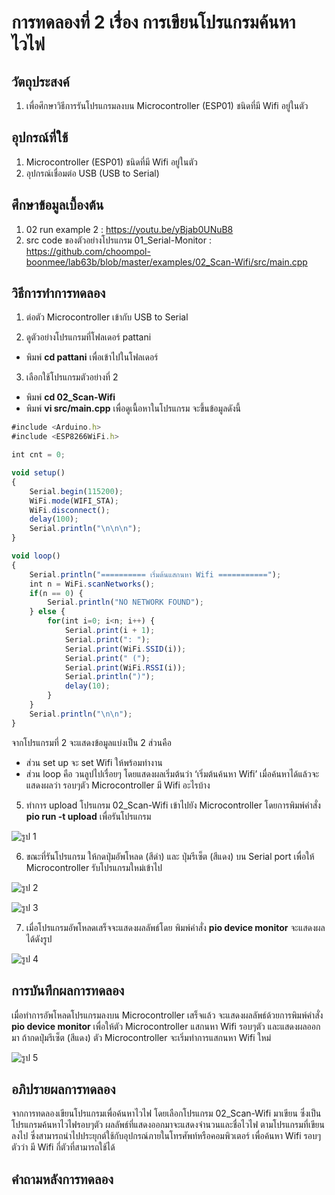 # การทดลองที่ 2 เรื่อง การเขียนโปรแกรมค้นหาไวไฟ

## วัตถุประสงค์
1. เพื่อศึกษาวิธีการรันโปรแกรมลงบน Microcontroller (ESP01) ชนิดที่มี Wifi อยู่ในตัว

## อุปกรณ์ที่ใช้
1.	Microcontroller (ESP01) ชนิดที่มี Wifi อยู่ในตัว
2.	อุปกรณ์เชื่อมต่อ USB (USB to Serial)

## ศึกษาข้อมูลเบื้องต้น
1. 02 run example 2 : https://youtu.be/yBjab0UNuB8
2. src code ของตัวอย่างโปรแกรม 01_Serial-Monitor : https://github.com/choompol-boonmee/lab63b/blob/master/examples/02_Scan-Wifi/src/main.cpp

## วิธีการทำการทดลอง
1. ต่อตัว  Microcontroller เข้ากับ USB to Serial

2. ดูตัวอย่างโปรแกรมที่โฟลเดอร์ pattani
- พิมพ์ **cd pattani** เพื่อเข้าไปในโฟลเดอร์ 

3. เลือกใช้โปรแกรมตัวอย่างที่ 2
- พิมพ์ **cd 02_Scan-Wifi**
- พิมพ์ **vi src/main.cpp** เพื่อดูเนื้อหาในโปรแกรม จะขึ้นข้อมูลดังนี้
```javascript
#include <Arduino.h>
#include <ESP8266WiFi.h>

int cnt = 0;

void setup()
{
	Serial.begin(115200);
	WiFi.mode(WIFI_STA);
	WiFi.disconnect();
	delay(100);
	Serial.println("\n\n\n");
}

void loop()
{
	Serial.println("========== เริ่มต้นแสกนหา Wifi ===========");
	int n = WiFi.scanNetworks();
	if(n == 0) {
		Serial.println("NO NETWORK FOUND");
	} else {
		for(int i=0; i<n; i++) {
			Serial.print(i + 1);
			Serial.print(": ");
			Serial.print(WiFi.SSID(i));
			Serial.print(" (");
			Serial.print(WiFi.RSSI(i));
			Serial.println(")");
			delay(10);
		}
	}
	Serial.println("\n\n");
}
```
จากโปรแกรมที่ 2 จะแสดงข้อมูลแบ่งเป็น 2 ส่วนคือ 
-	ส่วน set up จะ set Wifi ให้พร้อมทำงาน
-	ส่วน loop คือ วนลูปไปเรื่อยๆ โดยแสดงผลเริ่มต้นว่า ‘เริ่มต้นค้นหา Wifi’ เมื่อค้นหาได้แล้วจะแสดงผลว่า รอบๆตัว Microcontroller มี Wifi อะไรบ้าง 

5. ทำการ upload โปรแกรม 02_Scan-Wifi เข้าไปยัง Microcontroller โดยการพิมพ์คำสั่ง **pio run -t upload** เพื่อรันโปรแกรม

![รูป 1](https://user-images.githubusercontent.com/80879886/112187786-fb76ff80-8c34-11eb-856d-1caa35024b92.JPG)

6. ขณะที่รันโปรแกรม ให้กดปุ่มอัพโหลด (สีดำ) และ ปุ่มรีเซ็ต (สีแดง) บน Serial port เพื่อให้ Microcontroller รับโปรแกรมใหม่เข้าไป

![รูป 2](https://user-images.githubusercontent.com/80879886/112187791-fc0f9600-8c34-11eb-904c-9d8b30db0ca4.JPG)

![รูป 3](https://user-images.githubusercontent.com/80879886/112187793-fca82c80-8c34-11eb-9861-5960e05978ce.JPG)

7. เมื่อโปรแกรมอัพโหลดเสร็จจะแสดงผลลัพธ์โดย พิมพ์คำสั่ง **pio device monitor** จะแสดงผลได้ดังรูป

![รูป 4](https://user-images.githubusercontent.com/80879886/112187796-fd40c300-8c34-11eb-8e12-ac99ddfc7e73.JPG)

## การบันทึกผลการทดลอง
เมื่อทำการอัพโหลดโปรแกรมลงบน Microcontroller เสร็จแล้ว จะแสดงผลลัพธ์ด้วยการพิมพ์คำสั่ง **pio device monitor** 
เพื่อให้ตัว Microcontroller แสกนหา Wifi รอบๆตัว และแสดงผลออกมา ถ้ากดปุ่มรีเซ็ต (สีแดง) ตัว Microcontroller จะเริ่มทำการแสกนหา Wifi ใหม่

![รูป 5](https://user-images.githubusercontent.com/80879886/112190317-76d9b080-8c37-11eb-9806-538a039431c8.JPG)

## อภิปรายผลการทดลอง
จากการทดลองเขียนโปรแกรมเพื่อค้นหาไวไฟ โดยเลือกโปรแกรม 02_Scan-Wifi มาเขียน ซึ่งเป็นโปรแกรมค้นหาไวไฟรอบๆตัว ผลลัพธ์ที่แสดงออกมาจะแสดงจำนวนและชื่อไวไฟ ตามโปรแกรมที่เขียนลงไป
ซึ่งสามารถนำไปประยุกต์ใช้กับอุปกรณ์ภายในโทรศัพท์หรือคอมพิวเตอร์ เพื่อค้นหา Wifi รอบๆตัวว่า มี Wifi กี่ตัวที่สามารถใช้ได้

## คำถามหลังการทดลอง
